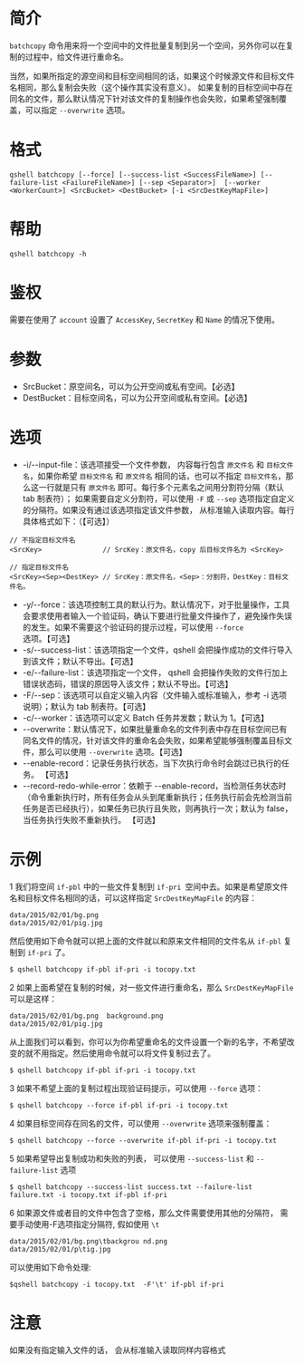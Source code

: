 # 简介
`batchcopy` 命令用来将一个空间中的文件批量复制到另一个空间，另外你可以在复制的过程中，给文件进行重命名。

当然，如果所指定的源空间和目标空间相同的话，如果这个时候源文件和目标文件名相同，那么复制会失败（这个操作其实没有意义）。
如果复制的目标空间中存在同名的文件，那么默认情况下针对该文件的复制操作也会失败，如果希望强制覆盖，可以指定 `--overwrite` 选项。

# 格式
```
qshell batchcopy [--force] [--success-list <SuccessFileName>] [--failure-list <FailureFileName>] [--sep <Separator>]  [--worker <WorkerCount>] <SrcBucket> <DestBucket> [-i <SrcDestKeyMapFile>]
```

# 帮助
```
qshell batchcopy -h
```

# 鉴权
需要在使用了 `account` 设置了 `AccessKey`, `SecretKey` 和 `Name` 的情况下使用。

# 参数
- SrcBucket：原空间名，可以为公开空间或私有空间。【必选】
- DestBucket：目标空间名，可以为公开空间或私有空间。【必选】

# 选项
- -i/--input-file：该选项接受一个文件参数， 内容每行包含 `原文件名` 和 `目标文件名`，如果你希望 `目标文件名` 和 `原文件名` 相同的话，也可以不指定 `目标文件名`，那么这一行就是只有 `原文件名` 即可。每行多个元素名之间用分割符分隔（默认 tab 制表符）； 如果需要自定义分割符，可以使用 `-F` 或 `--sep` 选项指定自定义的分隔符。如果没有通过该选项指定该文件参数， 从标准输入读取内容。每行具体格式如下：（【可选】）
```
// 不指定目标文件名
<SrcKey>               // SrcKey：原文件名，copy 后目标文件名为 <SrcKey> 

// 指定目标文件名
<SrcKey><Sep><DestKey> // SrcKey：原文件名，<Sep>：分割符，DestKey：目标文件名。
```
- -y/--force：该选项控制工具的默认行为。默认情况下，对于批量操作，工具会要求使用者输入一个验证码，确认下要进行批量文件操作了，避免操作失误的发生。如果不需要这个验证码的提示过程，可以使用 `--force` 选项。【可选】
- -s/--success-list：该选项指定一个文件，qshell 会把操作成功的文件行导入到该文件；默认不导出。【可选】
- -e/--failure-list：该选项指定一个文件， qshell 会把操作失败的文件行加上错误状态码，错误的原因导入该文件；默认不导出。【可选】
- -F/--sep：该选项可以自定义输入内容（文件输入或标准输入，参考 -i 选项说明）；默认为 tab 制表符。【可选】
- -c/--worker：该选项可以定义 Batch 任务并发数；默认为 1。【可选】
- --overwrite：默认情况下，如果批量重命名的文件列表中存在目标空间已有同名文件的情况，针对该文件的重命名会失败，如果希望能够强制覆盖目标文件，那么可以使用 `--overwrite` 选项。【可选】
- --enable-record：记录任务执行状态，当下次执行命令时会跳过已执行的任务。 【可选】
- --record-redo-while-error：依赖于 --enable-record，当检测任务状态时（命令重新执行时，所有任务会从头到尾重新执行；任务执行前会先检测当前任务是否已经执行），如果任务已执行且失败，则再执行一次；默认为 false，当任务执行失败不重新执行。 【可选】

# 示例
1 我们将空间 `if-pbl` 中的一些文件复制到 `if-pri `空间中去。如果是希望原文件名和目标文件名相同的话，可以这样指定 `SrcDestKeyMapFile` 的内容：
```
data/2015/02/01/bg.png
data/2015/02/01/pig.jpg
```

然后使用如下命令就可以把上面的文件就以和原来文件相同的文件名从 `if-pbl` 复制到 `if-pri` 了。
```
$ qshell batchcopy if-pbl if-pri -i tocopy.txt
```

2 如果上面希望在复制的时候，对一些文件进行重命名，那么 `SrcDestKeyMapFile` 可以是这样：
```
data/2015/02/01/bg.png	background.png
data/2015/02/01/pig.jpg
```
从上面我们可以看到，你可以为你希望重命名的文件设置一个新的名字，不希望改变的就不用指定。然后使用命令就可以将文件复制过去了。
```
$ qshell batchcopy if-pbl if-pri -i tocopy.txt
```

3 如果不希望上面的复制过程出现验证码提示，可以使用 `--force` 选项：
```
$ qshell batchcopy --force if-pbl if-pri -i tocopy.txt
```

4 如果目标空间存在同名的文件，可以使用 `--overwrite` 选项来强制覆盖：
```
$ qshell batchcopy --force --overwrite if-pbl if-pri -i tocopy.txt
```

5 如果希望导出复制成功和失败的列表， 可以使用 `--success-list` 和 `--failure-list` 选项
```
$ qshell batchcopy --success-list success.txt --failure-list failure.txt -i tocopy.txt if-pbl if-pri
```

6 如果源文件或者目的文件中包含了空格，那么文件需要使用其他的分隔符， 需要手动使用-F选项指定分隔符, 假如使用 `\t`
```
data/2015/02/01/bg.png\tbackgrou nd.png
data/2015/02/01/p\tig.jpg
```
可以使用如下命令处理:
```
$qshell batchcopy -i tocopy.txt  -F'\t' if-pbl if-pri
```

# 注意
如果没有指定输入文件的话， 会从标准输入读取同样内容格式

